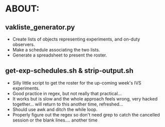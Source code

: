 # ABOUT:

## vakliste_generator.py

  - Create lists of objects representing experiments, and on-duty observers.
  - Make a schedule associating the two lists.
  - Generate a spreadsheet to present the roster.

## get-exp-schedules.sh & strip-output.sh

  - Silly little script to get the roster for the up-coming week's IVS experiments.
  - Good practice in regex, but not really that practical...
  - It works but is slow and the whole approach feels wrong, very hacked together... will return to this another time, refreshed...
  - Should use awk and ditch the while loop.
  - Properly figure out the regex so don't need grep to catch the cancelled session or the
    blank lines.... another time 


